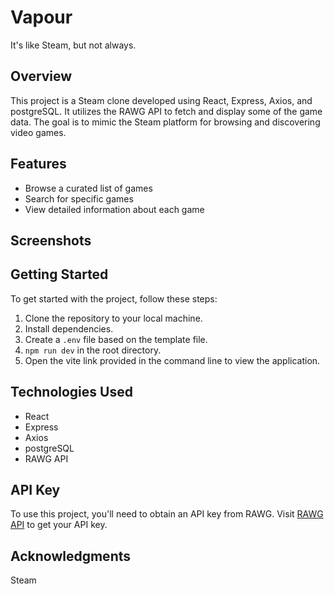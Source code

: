 # Vapour

It's like Steam, but not always.

## Overview

This project is a Steam clone developed using React, Express, Axios, and postgreSQL. It utilizes the RAWG API to fetch and display some of the game data. The goal is to mimic the Steam platform for browsing and discovering video games.

## Features

- Browse a curated list of games
- Search for specific games
- View detailed information about each game

## Screenshots

<!-- Add screenshots of your application -->

## Getting Started

To get started with the project, follow these steps:

1. Clone the repository to your local machine.
2. Install dependencies.
3. Create a `.env` file based on the template file.
4. `npm run dev` in the root directory.
5. Open the vite link provided in the command line to view the application.

## Technologies Used
- React
- Express
- Axios
- postgreSQL
- RAWG API

## API Key

To use this project, you'll need to obtain an API key from RAWG. Visit [RAWG API](https://rawg.io/apidocs) to get your API key.


## Acknowledgments
Steam
